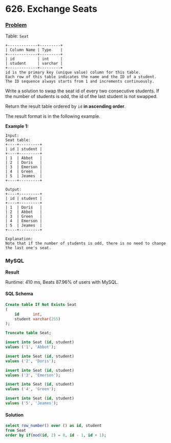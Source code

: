 # 626. Exchange Seats

### [Problem](https://leetcode.com/problems/exchange-seats/description/)

Table: `Seat`

```
+-------------+---------+
| Column Name | Type    |
+-------------+---------+
| id          | int     |
| student     | varchar |
+-------------+---------+
id is the primary key (unique value) column for this table.
Each row of this table indicates the name and the ID of a student.
The ID sequence always starts from 1 and increments continuously.
```

Write a solution to swap the seat id of every two consecutive students.
If the number of students is odd, the id of the last student is not swapped.

Return the result table ordered by `id` **in ascending order**.

The result format is in the following example.

**Example 1:**

```
Input:
Seat table:
+----+---------+
| id | student |
+----+---------+
| 1  | Abbot   |
| 2  | Doris   |
| 3  | Emerson |
| 4  | Green   |
| 5  | Jeames  |
+----+---------+

Output:
+----+---------+
| id | student |
+----+---------+
| 1  | Doris   |
| 2  | Abbot   |
| 3  | Green   |
| 4  | Emerson |
| 5  | Jeames  |
+----+---------+

Explanation:
Note that if the number of students is odd, there is no need to change the last one's seat.
```

### MySQL

**Result**

Runtime: 410 ms, Beats 87.96% of users with MySQL.

#### SQL Schema

```sql
Create table If Not Exists Seat
(
    id      int,
    student varchar(255)
);

Truncate table Seat;

insert into Seat (id, student)
values ('1', 'Abbot');

insert into Seat (id, student)
values ('2', 'Doris');

insert into Seat (id, student)
values ('3', 'Emerson');

insert into Seat (id, student)
values ('4', 'Green');

insert into Seat (id, student)
values ('5', 'Jeames');
```

#### Solution

```sql
select row_number() over () as id, student
from Seat
order by if(mod(id, 2) = 0, id - 1, id + 1);
```
